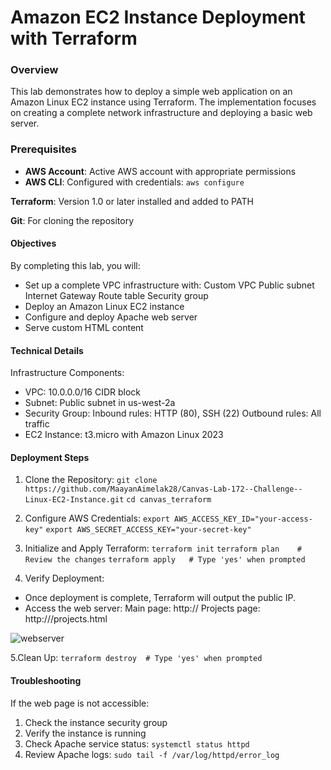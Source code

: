 # Amazon EC2 Instance Deployment with Terraform
### Overview
This lab demonstrates how to deploy a simple web application on an Amazon Linux EC2 instance using Terraform. The implementation focuses on creating a complete network infrastructure and deploying a basic web server.
### Prerequisites
- **AWS Account**: Active AWS account with appropriate permissions
- **AWS CLI**: Configured with credentials:
`aws configure`

**Terraform**: Version 1.0 or later installed and added to PATH
  
**Git**: For cloning the repository
  
#### Objectives
By completing this lab, you will:
* Set up a complete VPC infrastructure with:
Custom VPC
Public subnet
Internet Gateway
Route table
Security group
* Deploy an Amazon Linux EC2 instance
* Configure and deploy Apache web server
* Serve custom HTML content
  
#### Technical Details
Infrastructure Components:
* VPC: 10.0.0.0/16 CIDR block
* Subnet: Public subnet in us-west-2a
* Security Group:
Inbound rules: HTTP (80), SSH (22)
Outbound rules: All traffic
* EC2 Instance: t3.micro with Amazon Linux 2023

#### Deployment Steps
1. Clone the Repository:
`git clone https://github.com/MaayanAimelak28/Canvas-Lab-172--Challenge--Linux-EC2-Instance.git`
`cd canvas_terraform`

2. Configure AWS Credentials:
`export AWS_ACCESS_KEY_ID="your-access-key"`
`export AWS_SECRET_ACCESS_KEY="your-secret-key"`

3. Initialize and Apply Terraform:
`terraform init`
`terraform plan    # Review the changes`
`terraform apply   # Type 'yes' when prompted`

4. Verify Deployment:
* Once deployment is complete, Terraform will output the public IP.
* Access the web server:
Main page: http://<public-ip>
Projects page: http://<public-ip>/projects.html

![webserver](https://github.com/user-attachments/assets/376aa26f-6bef-4a73-a72c-db77967bd4a2)

5.Clean Up:
`terraform destroy  # Type 'yes' when prompted`

#### Troubleshooting
If the web page is not accessible:

1. Check the instance security group
2. Verify the instance is running
3. Check Apache service status:
`systemctl status httpd`
4. Review Apache logs:
`sudo tail -f /var/log/httpd/error_log`
